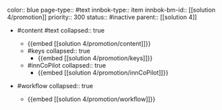 color:: blue
page-type:: #text
innbok-type:: item
innbok-bm-id:: [[solution 4/promotion]]
priority:: 300
status:: #inactive
parent:: [[solution 4]]

- #content #text
  collapsed:: true
	- {{embed [[solution 4/promotion/content]]}}
  - #keys
    collapsed:: true
	  - {{embed [[solution 4/promotion/keys]]}}
  - #innCoPilot
    collapsed:: true
	  - {{embed [[solution 4/promotion/innCoPilot]]}}

- #workflow
  collapsed:: true
	- {{embed [[solution 4/promotion/workflow]]}}

